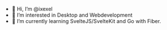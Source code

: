 - 👋 Hi, I’m @ixexel
- 👀 I’m interested in Desktop and Webdevelopment
- 🌱 I’m currently learning SvelteJS/SvelteKit and Go with Fiber.


<!---
ixexel/ixexel is a ✨ special ✨ repository because its `README.md` (this file) appears on your GitHub profile.
You can click the Preview link to take a look at your changes.
--->

